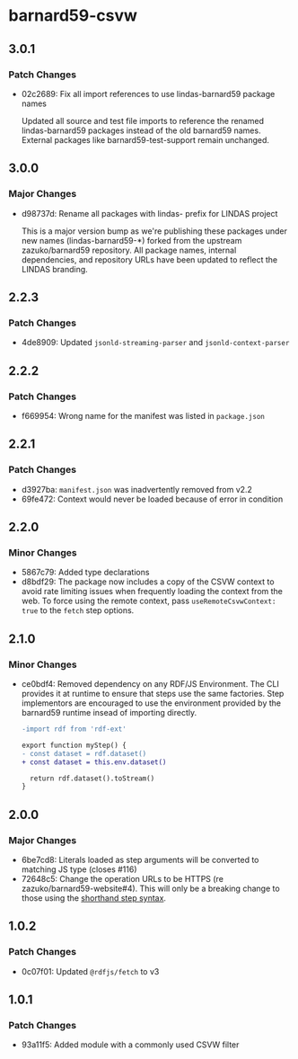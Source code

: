 # barnard59-csvw

## 3.0.1

### Patch Changes

- 02c2689: Fix all import references to use lindas-barnard59 package names

  Updated all source and test file imports to reference the renamed lindas-barnard59 packages instead of the old barnard59 names. External packages like barnard59-test-support remain unchanged.

## 3.0.0

### Major Changes

- d98737d: Rename all packages with lindas- prefix for LINDAS project

  This is a major version bump as we're publishing these packages under new names (lindas-barnard59-\*) forked from the upstream zazuko/barnard59 repository. All package names, internal dependencies, and repository URLs have been updated to reflect the LINDAS branding.

## 2.2.3

### Patch Changes

- 4de8909: Updated `jsonld-streaming-parser` and `jsonld-context-parser`

## 2.2.2

### Patch Changes

- f669954: Wrong name for the manifest was listed in `package.json`

## 2.2.1

### Patch Changes

- d3927ba: `manifest.json` was inadvertently removed from v2.2
- 69fe472: Context would never be loaded because of error in condition

## 2.2.0

### Minor Changes

- 5867c79: Added type declarations
- d8bdf29: The package now includes a copy of the CSVW context to avoid rate limiting issues when frequently loading the context from the web. To force using the remote context, pass `useRemoteCsvwContext: true` to the `fetch` step options.

## 2.1.0

### Minor Changes

- ce0bdf4: Removed dependency on any RDF/JS Environment. The CLI provides it at runtime to ensure that steps
  use the same factories. Step implementors are encouraged to use the environment provided by the
  barnard59 runtime insead of importing directly.

  ```diff
  -import rdf from 'rdf-ext'

  export function myStep() {
  - const dataset = rdf.dataset()
  + const dataset = this.env.dataset()

    return rdf.dataset().toStream()
  }
  ```

## 2.0.0

### Major Changes

- 6be7cd8: Literals loaded as step arguments will be converted to matching JS type (closes #116)
- 72648c5: Change the operation URLs to be HTTPS (re zazuko/barnard59-website#4).
  This will only be a breaking change to those using the [shorthand step syntax](https://data-centric.zazuko.com/docs/workflows/explanations/simplified-syntax).

## 1.0.2

### Patch Changes

- 0c07f01: Updated `@rdfjs/fetch` to v3

## 1.0.1

### Patch Changes

- 93a11f5: Added module with a commonly used CSVW filter
